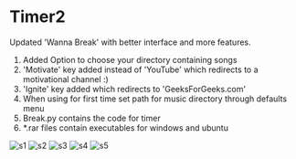 # Timer2
Updated 'Wanna Break' with better interface and more features.
1) Added Option to choose your directory containing songs
2) 'Motivate' key added instead of 'YouTube' which redirects to a motivational channel :)
3) 'Ignite' key added which redirects to 'GeeksForGeeks.com'
4) When using for first time set path for music directory through defaults menu
5) Break.py contains the code for timer
6) *.rar files contain executables for windows and ubuntu

![s1](https://user-images.githubusercontent.com/28920730/29741312-852717ec-8a59-11e7-9d77-73071115c189.png)
![s2](https://user-images.githubusercontent.com/28920730/29741314-8873357a-8a59-11e7-8394-bd3d4253d1d4.png)
![s3](https://user-images.githubusercontent.com/28920730/29741316-8a3014aa-8a59-11e7-90f4-20243bcecd3a.png)
![s4](https://user-images.githubusercontent.com/28920730/29741318-8be33fd4-8a59-11e7-8f37-7046914549e1.png)
![s5](https://user-images.githubusercontent.com/28920730/29741319-8dc094e6-8a59-11e7-9087-1d0018816de1.png)

